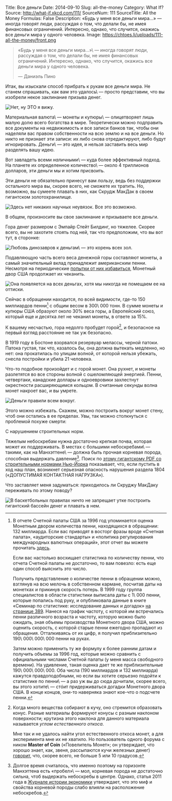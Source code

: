 Title: Все деньги
Date: 2014-09-10
Slug: all-the-money
Category: What If?
Source: http://what-if.xkcd.com/111/
SourceNum: 111
SourceTitle: All the Money
Formulas: False
Description: «Будь у меня все деньги мира…» — иногда говорят люди, рассуждая о том, что делали бы, не имея финансовых ограничений. Интересно, однако, что случится, окажись все деньги мира у одного человека.
Image: https://chtoes.li/uploads/111-all-the-money/front.png

> «Будь у меня все деньги мира…»\ — иногда говорят люди, рассуждая о том, что делали бы, не имея финансовых ограничений. Интересно, однако, что случится, окажись все деньги мира у одного человека.
>
> — Даниэль Пино

Итак, вы изыскали способ прибрать к рукам все деньги мира. Не станем спрашивать, как вам это удалось\ — просто представим, что вы изобрели некое заклинание призыва денег.

![](/uploads/111-all-the-money/summon_ru.png "Нет, ну ЭТО я вижу.")

Материальная валюта\ — монеты и купюры\ — олицетворяет лишь малую долю всего богатства в мире. Теоретически можно подправить все документы на недвижимость и все записи банков так, чтобы они наделяли вас правом собственности на всю землю и на все деньги. Но никто не признает эти записи: их либо снова отредактируют, либо будут игнорировать. Деньги\ — это идея, и нельзя заставить весь мир разделять вашу идею.

Вот завладеть всеми _наличными_\ — куда более эффективный подход. На планете их определенное количество\ — около 4 триллионов долларов, эти деньги мы и хотим присвоить.

Эти деньги не обязательно принесут вам _пользу_, ведь без поддержки остального мира вы, скорее всего, не сможете их тратить. Но, возможно, вы сумеете плавать в них, как Скрудж МакДак в своем гигантском золотохранилище.

![](/uploads/111-all-the-money/scrooge_ru.png "Здесь нет никаких научных неувязок. Все это возможно.")

В общем, произносите вы свое заклинание и призываете все деньги.

Гора денег размером с Эмпайр Стейт Билдинг, но тяжелее. Скорее всего, вы не захотите стоять под ней, так что предположим, что вы вот тут, в сторонке:

![](/uploads/111-all-the-money/distance_ru.png "Любовь динозавров к деньгам\ — это корень всех зол.")

Подавляющую часть всего веса денежной горы составляют монеты, а самый значительный вклад принадлежит американским пенни. Несмотря на периодические [попытки от них избавиться][1], Монетный двор США продолжает их чеканить.

![](/uploads/111-all-the-money/mint_ru.png "Она появляется на всех деньгах, хотя мы никогда не помещаем ее на оттиски.")

Сейчас в обращении находится, по всей видимости, где-то 150 миллиардов пенни[^1] с общим весом в 300\ 000 тонн. В сумме монеты и купюры США образуют около 30% веса горы, а Европейский союз, который еще и десятка лет не чеканил монеты, в ответе за 15%.

[^1]:
    В отчете Счетной палаты США за 1996 год упоминается оценка Монетным двором количества пенни, находящихся в обращении: 132 миллиарда. Если вас приводят в восторг фразы вроде «Счетная палата», «аудиторские стандарты» и «политика регулирования международных валютных операций», этот отчет вы можете прочитать [здесь][2].

    Если вас настолько восхищает статистика по количеству пенни, что отчета Счетной палаты не достаточно, то вам повезло: есть еще один способ выяснить это число.

    Получить представление о количестве пенни в обращении можно, взглянув на всю мелочь в собственном кармане, посчитав даты на монетках и прикинув скорость потерь. В 1999 году группа специалистов в области статистики выписала даты с 1\ 000 пенни, которые попались под руку, и опубликовала данные в книге «Семинар по статистике: исследование данных и догадок» [на странице 389][3]. Нанеся на график частоту, с которой им встречались пенни различного возраста и частоту, которую можно было ожидать, зная объемы производства Монетного двора США, можно оценить скорость, с которой старые пенни ежегодно пропадают из обращения. Отталкиваясь от их цифр, я получил приблизительно 190\ 000\ 000\ 000 пенни на руках.

    Затем можно применить ту же формулу к более ранним датам и получить объемы за 1996 год, которые можно сравнить с официальными числами Счетной палаты (у меня масса свободного времени). На удивление, такая оценка дает те же приблизительные 190\ 000\ 000\ 000. Оба числа (190 миллиардов и 132 миллиарда) кажутся правдоподобными, но если вы хотите серьезно подойти к статистике по пенни\ — а раз уж вы до сюда дочитали, скорее всего, вы этого хотите\ — стóит придерживаться догадки Монетного двора США. В конце концов, они-то наверняка знают кое-что о подсчете пенни.

К вашему несчастью, гора недолго пробудет горой[^2], и безопасное на первый взгляд расстояние не так уж безопасно.

[^2]:
    Когда много вещества собирают в кучу, оно стремится образовать конус. Разные материалы формируют конусы с разным наклоном поверхности; крутизна этого наклона для данного материала называется _углом естественного откоса_.

    Мне так и не удалось найти угол естественного откоса монет, а для эксперимента мне их не хватило. Но пользователь одного форума с ником **Master of Coin** («Повелитель Монет»; он утверждает, что хорошо знает, как, звеня, рассыпаются кучи железных денег) [говорит][4], что, скорее всего, не больше 5 или 10 градусов.

В 1919 году в Бостоне взорвался резервуар мелассы, черной патоки. Патока густая, так что, казалось бы, она должна вытекать медленно, но нет: она прокатилась по улицам волной, от которой нельзя убежать, снесла постройки и убила 21 человека.

Что-то подобное произойдет и с горой монет. Она рухнет, и монеты разлетятся во все стороны волной с ошеломляющей энергией. Пенни, четвертаки, канадские доллары и одноевровики захлестнут окрестности расширяющимся кольцом. В считанные секунды волна монет накроет вас, и вы умрете.

![](/uploads/111-all-the-money/died_ru.png "Деньги правили всем вокруг.")

Этого можно избежать. Скажем, можно построить вокруг монет стену, чтоб они остались в ее пределах. Увы, так можно столкнуться с проблемой похуже смерти:

С нарушением строительных норм.

Тяжелым небоскребам нужна достаточно крепкая почва, которая может их поддерживать. В местах с большими небоскребами\ — такими, как на Манхэттене\ — должна быть прочная корневая порода, способная выдержать давление[^3]. Поиск по [этому гигантскому PDF со строительными нормами Нью-Йорка][5] показывает, что, если пустить в ход наш план, возникнет серьезная опасность нарушения раздела 1804 («ДОПУСТИМАЯ КОНТАКТНАЯ НАГРУЗКА»).

[^3]: Долгое время считалось, что именно поэтому на горизонте Манхэттена есть «пробел»\ — мол, корневая порода не достаточно сильна, чтоб выдержать небоскребы в центре. Однако, статья 2011 года в [Журнале истории экономики][6] утверждает, что это миф и свойства корневой породы слабо влияли на расположение небоскребов.

Что заставляет меня задуматься: приходилось ли Скруджу МакДаку переживать по этому поводу?

![](/uploads/111-all-the-money/zoning_ru.png "В баскетбольных правилах ничто не запрещает утке построить гигантский бассейн денег и плавать в нем.")

[1]: http://www.retirethepenny.org/ "Граждане за отмену американских пенни (англ.)"

[2]: http://gao.gov/assets/110/106568.pdf "Будущее пенни: варианты для рассмотрения конгрессом (англ.)"

[3]: http://books.google.com/books?id=wGMRja1vE0kC&lpg=PA389&pg=PA389#v=onepage&q&f=false "Семинар по статистике: исследование данных и догадок (англ.) | Google Books"

[4]: http://asoiaf.westeros.org/index.php/topic/78114-the-hobbit-a-long-expected-spoiler-movie-thread/?p=3985923 "Хоббит: долгожданное обсуждение со спойлерами\ — страница 20 (англ.) | Форум льда и огня"

[5]: https://web.archive.org/web/20150414014426/http://www2.iccsafe.org/states/newyorkcity/Building/PDFs/Chapter%2018_Soils%20and%20Foundations.pdf "Глава 18: почва и фундамент (англ.)"

[6]: http://journals.cambridge.org/action/displayAbstract?fromPage=online&aid=8429737 "Глубина залегания коренных пород и линия манхеттенского горизонта (англ.) | Журнал экономической истории | Cambridge Core"
